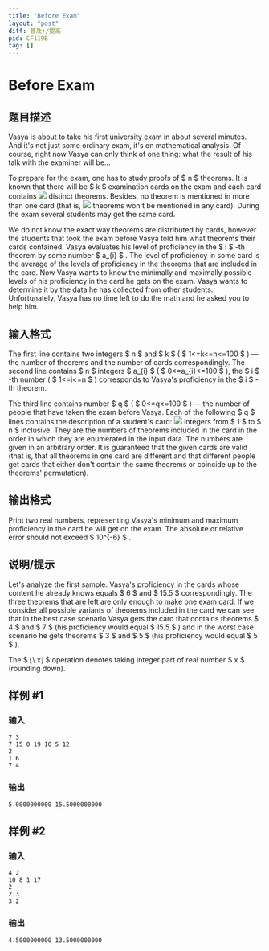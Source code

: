 ```yaml
---
title: "Before Exam"
layout: "post"
diff: 普及+/提高
pid: CF119B
tag: []
---
```


# Before Exam

## 题目描述

Vasya is about to take his first university exam in about several minutes. And it's not just some ordinary exam, it's on mathematical analysis. Of course, right now Vasya can only think of one thing: what the result of his talk with the examiner will be...

To prepare for the exam, one has to study proofs of $ n $ theorems. It is known that there will be $ k $ examination cards on the exam and each card contains ![](https://cdn.luogu.com.cn/upload/vjudge_pic/CF119B/a79102df34bfb4ac36a7e7ca20435b44cb7b516b.png) distinct theorems. Besides, no theorem is mentioned in more than one card (that is, ![](https://cdn.luogu.com.cn/upload/vjudge_pic/CF119B/eaf3adf2c359f646a89e2e39756bfd54a8c45754.png) theorems won't be mentioned in any card). During the exam several students may get the same card.

We do not know the exact way theorems are distributed by cards, however the students that took the exam before Vasya told him what theorems their cards contained. Vasya evaluates his level of proficiency in the $ i $ -th theorem by some number $ a_{i} $ . The level of proficiency in some card is the average of the levels of proficiency in the theorems that are included in the card. Now Vasya wants to know the minimally and maximally possible levels of his proficiency in the card he gets on the exam. Vasya wants to determine it by the data he has collected from other students. Unfortunately, Vasya has no time left to do the math and he asked you to help him.

## 输入格式

The first line contains two integers $ n $ and $ k $ ( $ 1<=k<=n<=100 $ ) — the number of theorems and the number of cards correspondingly. The second line contains $ n $ integers $ a_{i} $ ( $ 0<=a_{i}<=100 $ ), the $ i $ -th number ( $ 1<=i<=n $ ) corresponds to Vasya's proficiency in the $ i $ -th theorem.

The third line contains number $ q $ ( $ 0<=q<=100 $ ) — the number of people that have taken the exam before Vasya. Each of the following $ q $ lines contains the description of a student's card: ![](https://cdn.luogu.com.cn/upload/vjudge_pic/CF119B/a79102df34bfb4ac36a7e7ca20435b44cb7b516b.png) integers from $ 1 $ to $ n $ inclusive. They are the numbers of theorems included in the card in the order in which they are enumerated in the input data. The numbers are given in an arbitrary order. It is guaranteed that the given cards are valid (that is, that all theorems in one card are different and that different people get cards that either don't contain the same theorems or coincide up to the theorems' permutation).

## 输出格式

Print two real numbers, representing Vasya's minimum and maximum proficiency in the card he will get on the exam. The absolute or relative error should not exceed $ 10^{-6} $ .

## 说明/提示

Let's analyze the first sample. Vasya's proficiency in the cards whose content he already knows equals $ 6 $ and $ 15.5 $ correspondingly. The three theorems that are left are only enough to make one exam card. If we consider all possible variants of theorems included in the card we can see that in the best case scenario Vasya gets the card that contains theorems $ 4 $ and $ 7 $ (his proficiency would equal $ 15.5 $ ) and in the worst case scenario he gets theorems $ 3 $ and $ 5 $ (his proficiency would equal $ 5 $ ).

The $ ⌊\ x⌋ $ operation denotes taking integer part of real number $ x $ (rounding down).

## 样例 #1

### 输入

```
7 3
7 15 0 19 10 5 12
2
1 6
7 4

```

### 输出

```
5.0000000000 15.5000000000
```

## 样例 #2

### 输入

```
4 2
10 8 1 17
2
2 3
3 2

```

### 输出

```
4.5000000000 13.5000000000
```


